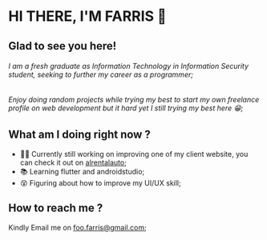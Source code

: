 # HI THERE, I'M FARRIS :wave:
## Glad to see you here!

###### I am a fresh graduate as Information Technology in Information Security student, seeking to further my career as a programmer;
###### Enjoy doing random projects while trying my best to start my own freelance profile on web development but it hard yet I still trying my best here :grin:;
	
		
## What am I doing right now ?
- :man_technologist: Currently still working on improving one of my client website, you can check it out on [alrentalauto](alrentalauto.com);
- :books: Learning flutter and androidstudio;
- :dizzy_face: Figuring about how to improve my UI/UX skill;


## How to reach me ?
Kindly Email me on foo.farris@gmail.com;
